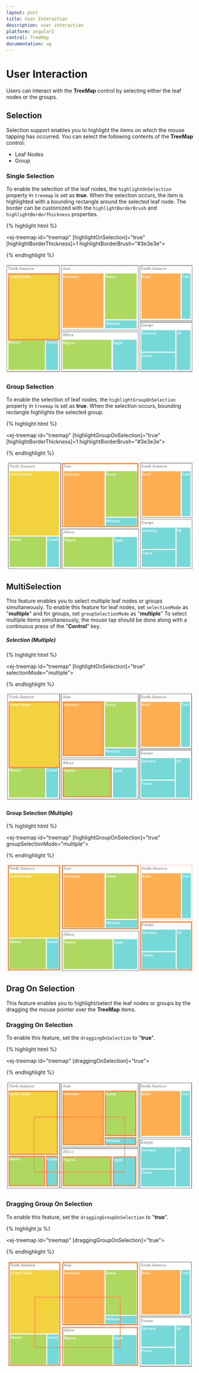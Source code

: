 ```yaml
---
layout: post
title: User Interaction
description: user interaction
platform: angular2
control: TreeMap
documentation: ug
---
```


# User Interaction

Users can interact with the **TreeMap** control by selecting either the leaf nodes or the groups.

## Selection

Selection support enables you to highlight the items on which the mouse tapping has occurred. You can select the following contents of the **TreeMap** control:

* Leaf Nodes
* Group

### Single Selection

To enable the selection of the leaf nodes, the `highlightOnSelection` property in `treemap` is set as **true**. When the selection occurs, the item is highlighted with a bounding rectangle around the selected leaf node.
The border can be customized with the `highlightBorderBrush` and `highlightBorderThickness` properties.


{% highlight html %}

<ej-treemap id="treemap" [highlightOnSelection]="true" [highlightBorderThickness]=1
                                                    highlightBorderBrush="#3e3e3e">      
        
</ej-treemap>
        
{% endhighlight %}
        
![](User-Interaction_images/User-Interaction_img1.png)        

### Group Selection

To enable the selection of leaf nodes, the `highlightGroupOnSelection` property in `treemap` is set as **true**. When the selection occurs, bounding rectangle highlights the selected group.

{% highlight html %}

<ej-treemap id="treemap" [highlightGroupOnSelection]="true" [highlightBorderThickness]=1
                                                          highlightBorderBrush="#3e3e3e">      
        
</ej-treemap>
        
{% endhighlight %}
        
![](User-Interaction_images/User-Interaction_img3.png)

## MultiSelection

This feature enables you to select multiple leaf nodes or groups simultaneously. To enable this feature for leaf nodes, set `selectionMode` as "**multiple**" and for groups, set `groupSelectionMode` as "**multiple**"
To select multiple items simultaneously, the mouse tap should be done along with a continuous press of the "**Control**" key.  

##### Selection (Multiple)

{% highlight html %}

<ej-treemap id="treemap" [highlightOnSelection]="true" selectionMode="multiple">      
        
</ej-treemap>
        
{% endhighlight %}

![](User-Interaction_images/User-Interaction_img2.png)

#### Group Selection (Multiple)

{% highlight html %}

<ej-treemap id="treemap" [highlightGroupOnSelection]="true" groupSelectionMode="multiple">      
        
</ej-treemap>
        
{% endhighlight %}

![](User-Interaction_images/User-Interaction_img4.png)

## Drag On Selection

This feature enables you to highlight/select the leaf nodes or groups by the dragging the mouse pointer over the **TreeMap** items.

### Dragging On Selection

To enable this feature, set the `draggingOnSelection` to "**true**".

{% highlight html %}

<ej-treemap id="treemap" [draggingOnSelection]="true">      
        
</ej-treemap>
        
{% endhighlight %}

![](User-Interaction_images/User-Interaction_img5.png)

### Dragging Group On Selection

To enable this feature, set the `draggingGroupOnSelection` to "**true**".

{% highlight js %}

<ej-treemap id="treemap" [draggingGroupOnSelection]="true">

</ej-treemap>
        
{% endhighlight %}

![](User-Interaction_images/User-Interaction_img6.png)